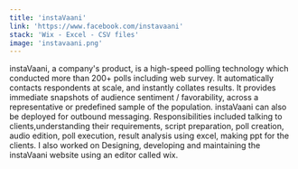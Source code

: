 ```yaml
---
title: 'instaVaani'
link: 'https://www.facebook.com/instavaani'
stack: 'Wix - Excel - CSV files'
image: 'instavaani.png'
---
```


instaVaani, a company's product, is a high-speed polling technology which conducted more than 200+ polls including web survey. It automatically contacts respondents at scale, and instantly collates results. It provides immediate snapshots of audience sentiment / favorability, across a representative or predefined sample of the population. instaVaani can also be deployed for outbound messaging. Responsibilities included talking to clients,understanding their requirements, script preparation, poll creation, audio edition, poll execution, result analysis using excel, making ppt for the clients. I also worked on Designing, developing and maintaining the instaVaani website using an editor called wix.


